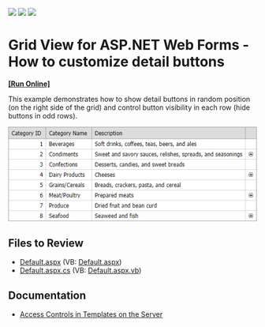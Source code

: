 <!-- default badges list -->
![](https://img.shields.io/endpoint?url=https://codecentral.devexpress.com/api/v1/VersionRange/128533779/13.2.12%2B)
[![](https://img.shields.io/badge/Open_in_DevExpress_Support_Center-FF7200?style=flat-square&logo=DevExpress&logoColor=white)](https://supportcenter.devexpress.com/ticket/details/E1016)
[![](https://img.shields.io/badge/📖_How_to_use_DevExpress_Examples-e9f6fc?style=flat-square)](https://docs.devexpress.com/GeneralInformation/403183)
<!-- default badges end -->

# Grid View for ASP.NET Web Forms - How to customize detail buttons
<!-- run online -->
**[[Run Online]](https://codecentral.devexpress.com/e1016/)**
<!-- run online end -->

This example demonstrates how to show detail buttons in random position (on the right side of the grid) and control button visibility in each row (hide buttons in odd rows).

![](grid-with-custom-detail-buttons.png)

## Files to Review

* [Default.aspx](./CS/Default.aspx) (VB: [Default.aspx](./VB/Default.aspx))
* [Default.aspx.cs](./CS/Default.aspx.cs) (VB: [Default.aspx.vb](./VB/Default.aspx.vb))

## Documentation

* [Access Controls in Templates on the Server](https://docs.devexpress.com/AspNet/403575/common-concepts/access-controls-in-templates-on-the-server)
